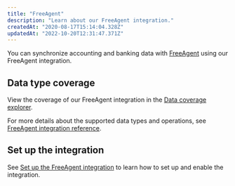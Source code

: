 ```yaml
---
title: "FreeAgent"
description: "Learn about our FreeAgent integration."
createdAt: "2020-08-17T15:14:04.328Z"
updatedAt: "2022-10-20T12:31:47.371Z"
---
```


You can synchronize accounting and banking data with <a className="external" href="https://www.freeagent.com/" target="_blank">FreeAgent</a> using our FreeAgent integration.

## Data type coverage

View the coverage of our FreeAgent integration in the <a className="external" href="https://knowledge.codat.io/supported-features/accounting?view=tab-by-integration&integrationKey=fbrh" target="_blank">Data coverage explorer</a>.

For more details about the supported data types and operations, see [FreeAgent integration reference](/integrations/accounting/freeagent/freeagent-integration-reference).

## Set up the integration

See [Set up the FreeAgent integration](/integrations/accounting/freeagent/freeagent-setup) to learn how to set up and enable the integration.
